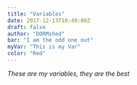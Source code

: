 ```yaml
---
title: "Variables"
date: 2017-12-13T18:49:00Z
draft: false
author: "DORMshed"
bar: "I am the odd one out"
myVar: "This is my Var"
color: "Red"
---
```


*These are my variables, they are the best*
